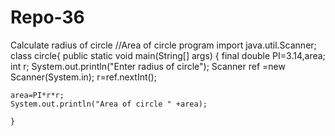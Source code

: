 # Repo-36
Calculate radius of circle
//Area of circle program
import java.util.Scanner;
class circle{
    public static void main(String[] args) {
    final double PI=3.14,area;
    int r;
    System.out.println("Enter radius of circle");
    Scanner ref =new Scanner(System.in);
    r=ref.nextInt();
    
    area=PI*r*r;
    System.out.println("Area of circle " +area);
    
    }
